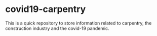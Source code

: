 # covid19-carpentry
This is a quick repository to store information related to carpentry, the construction industry and the covid-19 pandemic.
